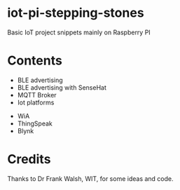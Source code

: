 # iot-pi-stepping-stones

Basic IoT project snippets mainly on Raspberry PI

Contents
========

* BLE advertising
* BLE advertising with SenseHat
* MQTT Broker
* Iot platforms
- WiA
- ThingSpeak
- Blynk


Credits
=======
Thanks to Dr Frank Walsh, WIT, for some ideas and code.
